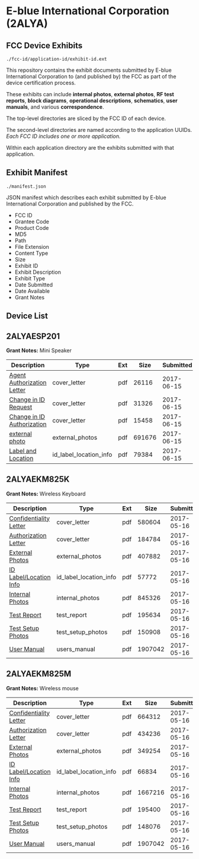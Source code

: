 # E-blue International Corporation (2ALYA)
## FCC Device Exhibits

```
./fcc-id/application-id/exhibit-id.ext
```

This repository contains the exhibit documents submitted by E-blue International Corporation to (and published by) the FCC as part of the device certification process.

These exhibits can include **internal photos**, **external photos**, **RF test reports**, **block diagrams**, **operational descriptions**, **schematics**, **user manuals**, and various **correspondence**.

The top-level directories are sliced by the FCC ID of each device.

The second-level directories are named according to the application UUIDs. *Each FCC ID includes one or more application.*

Within each application directory are the exhibits submitted with that application. 

## Exhibit Manifest

```
./manifest.json
```

JSON manifest which describes each exhibit submitted by E-blue International Corporation and published by the FCC.

- FCC ID
- Grantee Code
- Product Code
- MD5
- Path
- File Extension
- Content Type
- Size
- Exhibit ID
- Exhibit Description
- Exhibit Type
- Date Submitted
- Date Available
- Grant Notes

## Device List
## 2ALYAESP201
**Grant Notes:** Mini Speaker

| Description | Type | Ext | Size | Submitted | Available |
| ----------- | ---- | --- | ---- | --------- | --------- |
| [Agent Authorization Letter](2ALYAESP201/70551703ba57ef8ff625b19c7066fbbd/3427421.pdf) | cover_letter | pdf | 26116 | 2017-06-15 | 2017-06-15 |
| [Change in ID Request](2ALYAESP201/70551703ba57ef8ff625b19c7066fbbd/3427423.pdf) | cover_letter | pdf | 31326 | 2017-06-15 | 2017-06-15 |
| [Change in ID Authorization](2ALYAESP201/70551703ba57ef8ff625b19c7066fbbd/3427424.pdf) | cover_letter | pdf | 15458 | 2017-06-15 | 2017-06-15 |
| [external photo](2ALYAESP201/70551703ba57ef8ff625b19c7066fbbd/3427422.pdf) | external_photos | pdf | 691676 | 2017-06-15 | 2017-06-15 |
| [Label and Location](2ALYAESP201/70551703ba57ef8ff625b19c7066fbbd/3427425.pdf) | id_label_location_info | pdf | 79384 | 2017-06-15 | 2017-06-15 |
## 2ALYAEKM825K
**Grant Notes:** Wireless Keyboard

| Description | Type | Ext | Size | Submitted | Available |
| ----------- | ---- | --- | ---- | --------- | --------- |
| [Confidentiality Letter](2ALYAEKM825K/01e96b5cd108e56aa54829ab6f58793a/3392430.pdf) | cover_letter | pdf | 580604 | 2017-05-16 | 2017-05-16 |
| [Authorization Letter](2ALYAEKM825K/01e96b5cd108e56aa54829ab6f58793a/3392431.pdf) | cover_letter | pdf | 184784 | 2017-05-16 | 2017-05-16 |
| [External Photos](2ALYAEKM825K/01e96b5cd108e56aa54829ab6f58793a/3392427.pdf) | external_photos | pdf | 407882 | 2017-05-16 | 2017-05-16 |
| [ID Label/Location Info](2ALYAEKM825K/01e96b5cd108e56aa54829ab6f58793a/3392429.pdf) | id_label_location_info | pdf | 57772 | 2017-05-16 | 2017-05-16 |
| [Internal Photos](2ALYAEKM825K/01e96b5cd108e56aa54829ab6f58793a/3392428.pdf) | internal_photos | pdf | 845326 | 2017-05-16 | 2017-05-16 |
| [Test Report](2ALYAEKM825K/01e96b5cd108e56aa54829ab6f58793a/3392432.pdf) | test_report | pdf | 195634 | 2017-05-16 | 2017-05-16 |
| [Test Setup Photos](2ALYAEKM825K/01e96b5cd108e56aa54829ab6f58793a/3392433.pdf) | test_setup_photos | pdf | 150908 | 2017-05-16 | 2017-05-16 |
| [User Manual](2ALYAEKM825K/01e96b5cd108e56aa54829ab6f58793a/3392112.pdf) | users_manual | pdf | 1907042 | 2017-05-16 | 2017-05-16 |
## 2ALYAEKM825M
**Grant Notes:** Wireless mouse

| Description | Type | Ext | Size | Submitted | Available |
| ----------- | ---- | --- | ---- | --------- | --------- |
| [Confidentiality Letter](2ALYAEKM825M/3bf51274de7f9a0ea4bc7a2c4cad5c58/3392108.pdf) | cover_letter | pdf | 664312 | 2017-05-16 | 2017-05-16 |
| [Authorization Letter](2ALYAEKM825M/3bf51274de7f9a0ea4bc7a2c4cad5c58/3392109.pdf) | cover_letter | pdf | 434236 | 2017-05-16 | 2017-05-16 |
| [External Photos](2ALYAEKM825M/3bf51274de7f9a0ea4bc7a2c4cad5c58/3392105.pdf) | external_photos | pdf | 349254 | 2017-05-16 | 2017-05-16 |
| [ID Label/Location Info](2ALYAEKM825M/3bf51274de7f9a0ea4bc7a2c4cad5c58/3392107.pdf) | id_label_location_info | pdf | 66834 | 2017-05-16 | 2017-05-16 |
| [Internal Photos](2ALYAEKM825M/3bf51274de7f9a0ea4bc7a2c4cad5c58/3392106.pdf) | internal_photos | pdf | 1667216 | 2017-05-16 | 2017-05-16 |
| [Test Report](2ALYAEKM825M/3bf51274de7f9a0ea4bc7a2c4cad5c58/3392110.pdf) | test_report | pdf | 195400 | 2017-05-16 | 2017-05-16 |
| [Test Setup Photos](2ALYAEKM825M/3bf51274de7f9a0ea4bc7a2c4cad5c58/3392111.pdf) | test_setup_photos | pdf | 148076 | 2017-05-16 | 2017-05-16 |
| [User Manual](2ALYAEKM825M/3bf51274de7f9a0ea4bc7a2c4cad5c58/3392112.pdf) | users_manual | pdf | 1907042 | 2017-05-16 | 2017-05-16 |
